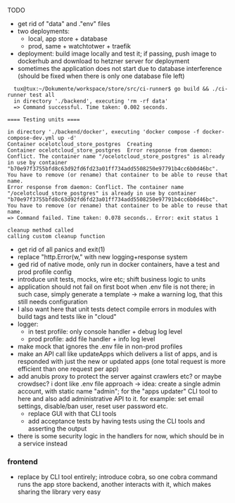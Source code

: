 TODO

* get rid of "data" and ."env" files
* two deployments:
  * local, app store + database
  * prod, same + watchtotwer + traefik
* deployment: build image locally and test it; if passing, push image to dockerhub and download to hetzner server for deployment
* sometimes the application does not start due to database interference (should be fixed when there is only one database file left)

```
  tux@tux:~/Dokumente/workspace/store/src/ci-runner$ go build && ./ci-runner test all
  in directory './backend', executing 'rm -rf data'
  => Command successful. Time taken: 0.002 seconds.

==== Testing units ====

in directory './backend/docker', executing 'docker compose -f docker-compose-dev.yml up -d'
Container ocelotcloud_store_postgres  Creating
Container ocelotcloud_store_postgres  Error response from daemon: Conflict. The container name "/ocelotcloud_store_postgres" is already in use by container "b70e97f3755bfd8c63d92fd6fd23a01ff734add5508250e97791b4cc6b0d46bc". You have to remove (or rename) that container to be able to reuse that name.
Error response from daemon: Conflict. The container name "/ocelotcloud_store_postgres" is already in use by container "b70e97f3755bfd8c63d92fd6fd23a01ff734add5508250e97791b4cc6b0d46bc". You have to remove (or rename) that container to be able to reuse that name.
=> Command failed. Time taken: 0.078 seconds.. Error: exit status 1

cleanup method called
calling custom cleanup function
```

* get rid of all panics and exit(1)
* replace "http.Error(w," with new logging+response system
* ged rid of native mode, only run in docker containers, have a test and prod profile config
* introduce unit tests, mocks, wire etc; shift business logic to units
* application should not fail on first boot when .env file is not there; in such case, simply generate a template -> make a warning log, that this still needs configuration
* I also want here that unit tests detect compile errors in modules with build tags and tests like in "cloud"
* logger: 
  * in test profile: only console handler + debug log level
  * prod profile: add file handler + info log level
* make mock that ignores the .env file in non-prod profiles
* make an API call like updateApps which delivers a list of apps, and is responded with just the new or updated apps (one total request is more efficient than one request per app)
* add anubis proxy to protect the server against crawlers etc? or maybe crowdsec?
 i dont like .env file approach -> idea: create a single admin account, with static name "admin"; for the "apps updater" CLI tool to here and also add administrative API to it. for example: set email settings, disable/ban user, reset user password etc.
  * replace GUI with that CLI tools
  * add acceptance tests by having tests using the CLI tools and asserting the output
* there is some security logic in the handlers for now, which should be in a service instead

### frontend 

* replace by CLI tool entirely; introduce cobra, so one cobra command runs the app store backend, another interacts with it, which makes sharing the library very easy